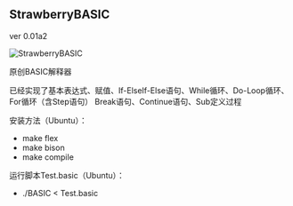 ## **StrawberryBASIC**
ver 0.01a2

![StrawberryBASIC](https://gitee.com/steven-yang-blue/strawberry-basic/raw/master/STRAWBERRY-BASIC.png)

原创BASIC解释器

已经实现了基本表达式、赋值、If-ElseIf-Else语句、While循环、Do-Loop循环、For循环（含Step语句）
Break语句、Continue语句、Sub定义过程


安装方法（Ubuntu）：

- make flex
- make bison
- make compile

运行脚本Test.basic（Ubuntu）：

- ./BASIC < Test.basic

